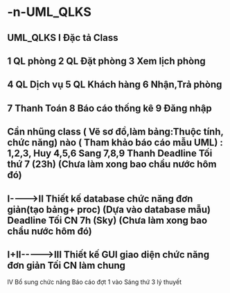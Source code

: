 # -n-UML_QLKS
UML_QLKS
I Đặc tả Class
-------
1 QL phòng
2 QL Đặt phòng
3 Xem lịch phòng
--------------
4 QL Dịch vụ
5 QL Khách hàng
6 Nhận,Trả phòng
----------
7 Thanh Toán
8 Báo cáo thống kê
9 Đăng nhập
----------------------
Cần nhũng class ( Vẽ sơ đồ,làm bảng:Thuộc tính, chức năng) nào ( Tham khảo báo cáo mẫu UML) :
1,2,3, Huy
4,5,6 Sang
7,8,9 Thanh
Deadline Tối thứ 7 (23h) 
(Chưa làm xong bao chầu nước hôm đó)
--------------------------------------------
I---->II Thiết kế database chức năng đơn giản(tạo bảng+ proc)
(Dựa vào database mẫu)
Deadline Tối CN 7h (Sky)
(Chưa làm xong bao chầu nước hôm đó)
-------
I+II----->III Thiết kế GUI giao diện chức năng đơn giản 
Tối CN làm chung
--------------------------------------------
IV Bổ sung chức năng 
Báo cáo đợt 1 vào Sáng thứ 3 lý thuyết  
